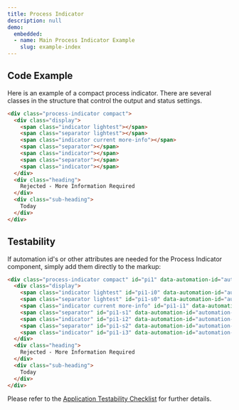 ```yaml
---
title: Process Indicator
description: null
demo:
  embedded:
  - name: Main Process Indicator Example
    slug: example-index
---
```


## Code Example

Here is an example of a compact process indicator. There are several classes in the structure that control the output and status settings.

```html
<div class="process-indicator compact">
  <div class="display">
    <span class="indicator lightest"></span>
    <span class="separator lightest"></span>
    <span class="indicator current more-info"></span>
    <span class="separator"></span>
    <span class="indicator"></span>
    <span class="separator"></span>
    <span class="indicator"></span>
  </div>
  <div class="heading">
    Rejected - More Information Required
  </div>
  <div class="sub-heading">
    Today
  </div>
</div>

```

## Testability

If automation id's or other attributes are needed for the Process Indicator component, simply add them directly to the markup:

 ```html
 <div class="process-indicator compact" id="pi1" data-automation-id="automation-pi1">
   <div class="display">
     <span class="indicator lightest" id="pi1-i0" data-automation-id="automation-pi1-i0"></span>
     <span class="separator lightest" id="pi1-s0" data-automation-id="automation-pi1-s0"></span>
     <span class="indicator current more-info" id="pi1-i1" data-automation-id="automation-pi1-i1"></span>
     <span class="separator" id="pi1-s1" data-automation-id="automation-pi1-s1"></span>
     <span class="indicator" id="pi1-i2" data-automation-id="automation-pi1-i2"></span>
     <span class="separator" id="pi1-s2" data-automation-id="automation-pi1-s2"></span>
     <span class="indicator" id="pi1-i3" data-automation-id="automation-pi1-i3"></span>
   </div>
   <div class="heading">
     Rejected - More Information Required
   </div>
   <div class="sub-heading">
     Today
   </div>
 </div>
 ```

 Please refer to the [Application Testability Checklist](https://design.infor.com/resources/application-testability-checklist) for further details.
